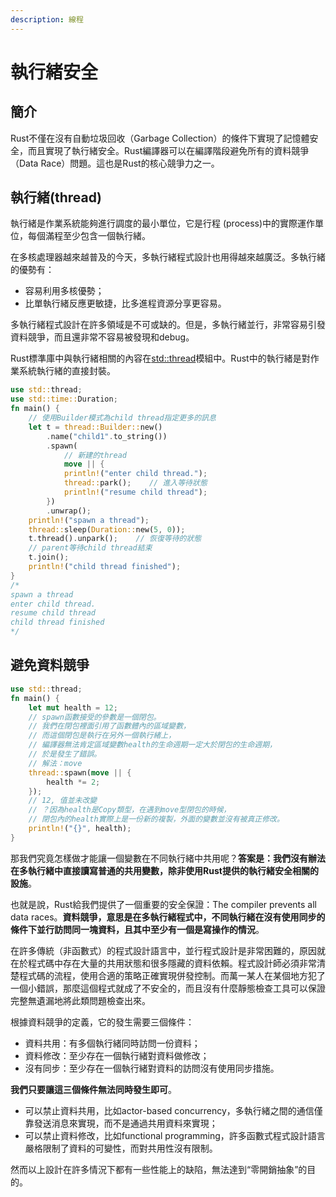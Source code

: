 ```yaml
---
description: 線程
---
```


# 執行緒安全

## 簡介

Rust不僅在沒有自動垃圾回收（Garbage Collection）的條件下實現了記憶體安全，而且實現了執行緒安全。Rust編譯器可以在編譯階段避免所有的資料競爭（Data Race）問題。這也是Rust的核心競爭力之一。

## 執行緒\(thread\)

執行緒是作業系統能夠進行調度的最小單位，它是行程 \(process\)中的實際運作單位，每個滿程至少包含一個執行緒。

在多核處理器越來越普及的今天，多執行緒程式設計也用得越來越廣泛。多執行緒的優勢有：

* 容易利用多核優勢；
* 比單執行緒反應更敏捷，比多進程資源分享更容易。

多執行緒程式設計在許多領域是不可或缺的。但是，多執行緒並行，非常容易引發資料競爭，而且還非常不容易被發現和debug。

Rust標準庫中與執行緒相關的內容在[std::thread](https://doc.rust-lang.org/std/thread/index.html)模組中。Rust中的執行緒是對作業系統執行緒的直接封裝。

```rust
use std::thread;
use std::time::Duration;
fn main() {
    // 使用Builder模式為child thread指定更多的訊息
    let t = thread::Builder::new()
        .name("child1".to_string())
        .spawn(
            // 新建的thread
            move || {
            println!("enter child thread.");
            thread::park();    // 進入等待狀態
            println!("resume child thread");
        })
        .unwrap();
    println!("spawn a thread");
    thread::sleep(Duration::new(5, 0));
    t.thread().unpark();    // 恢復等待的狀態
    // parent等待child thread結束
    t.join();
    println!("child thread finished");
}
/*
spawn a thread
enter child thread.
resume child thread
child thread finished
*/
```

## 避免資料競爭

```rust
use std::thread;
fn main() {
    let mut health = 12;
    // spawn函數接受的參數是一個閉包。
    // 我們在閉包裡面引用了函數體內的區域變數，
    // 而這個閉包是執行在另外一個執行緒上，
    // 編譯器無法肯定區域變數health的生命週期一定大於閉包的生命週期，
    // 於是發生了錯誤。
    // 解法：move
    thread::spawn(move || {
        health *= 2;
    });
    // 12, 值並未改變
    // ？因為health是Copy類型，在遇到move型閉包的時候，
    // 閉包內的health實際上是一份新的複製，外面的變數並沒有被真正修改。
    println!("{}", health); 
}
```

那我們究竟怎樣做才能讓一個變數在不同執行緒中共用呢？**答案是：我們沒有辦法在多執行緒中直接讀寫普通的共用變數，除非使用Rust提供的執行緒安全相關的設施**。

也就是說，Rust給我們提供了一個重要的安全保證：The compiler prevents all data races。**資料競爭，意思是在多執行緒程式中，不同執行緒在沒有使用同步的條件下並行訪問同一塊資料，且其中至少有一個是寫操作的情況**。

在許多傳統（非函數式）的程式設計語言中，並行程式設計是非常困難的，原因就在於程式碼中存在大量的共用狀態和很多隱藏的資料依賴。程式設計師必須非常清楚程式碼的流程，使用合適的策略正確實現併發控制。而萬一某人在某個地方犯了一個小錯誤，那麼這個程式就成了不安全的，而且沒有什麼靜態檢查工具可以保證完整無遺漏地將此類問題檢查出來。

根據資料競爭的定義，它的發生需要三個條件：

* 資料共用：有多個執行緒同時訪問一份資料；
* 資料修改：至少存在一個執行緒對資料做修改；
* 沒有同步：至少存在一個執行緒對資料的訪問沒有使用同步措施。

**我們只要讓這三個條件無法同時發生即可**。

* 可以禁止資料共用，比如actor-based concurrency，多執行緒之間的通信僅靠發送消息來實現，而不是通過共用資料來實現；
* 可以禁止資料修改，比如functional programming，許多函數式程式設計語言嚴格限制了資料的可變性，而對共用性沒有限制。

然而以上設計在許多情況下都有一些性能上的缺陷，無法達到“零開銷抽象”的目的。









